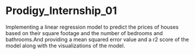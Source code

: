 # Prodigy_Internship_01

Implementing a linear regression model to predict the prices of houses based on their square footage and the number of bedrooms and bathrooms.And providing a mean squared error value and a r2 score of the model along with the visualizations of the model.
